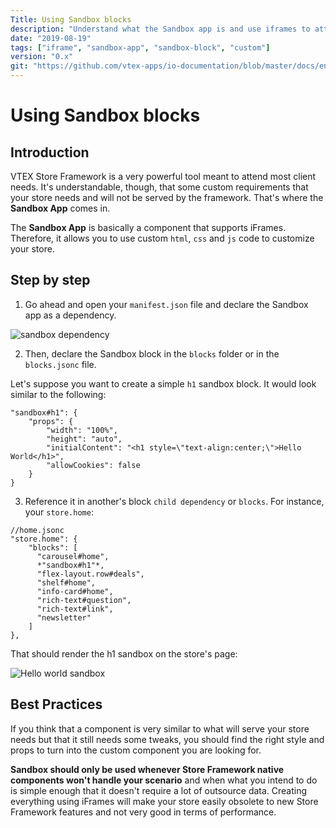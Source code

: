 ```yaml
---
Title: Using Sandbox blocks
description: "Understand what the Sandbox app is and use iframes to attend to your store's custom needs"
date: "2019-08-19"
tags: ["iframe", "sandbox-app", "sandbox-block", "custom"]
version: "0.x"
git: "https://github.com/vtex-apps/io-documentation/blob/master/docs/en/Recipes/layout/using-sandbox-blocks.md"
---
```



# Using Sandbox blocks

## Introduction

VTEX Store Framework is a very powerful tool meant to attend most client needs. It's understandable, though, that some custom requirements that your store needs and will not be served by the framework. That's where the **Sandbox App** comes in. 

The **Sandbox App** is basically a component that supports iFrames. Therefore, it allows you to use custom `html`, `css` and `js` code to customize your store.

## Step by step

1. Go ahead and open your `manifest.json` file and declare the Sandbox app as a dependency. 

![sandbox dependency](https://lh6.googleusercontent.com/xHiHR8-_xYO2NuPaAHSAC2zxaFMCJyP72NIGAPi0EK77D60bdkFkcmvQLqYbenwvlTuTO875jfrMhh5HGxo9OXI7ZtSANTCxTytUJD0d)

2. Then, declare the Sandbox block in the `blocks` folder or in the `blocks.jsonc` file.

Let's suppose you want to create a simple `h1` sandbox block. It would look similar to the following:

```
"sandbox#h1": {
    "props": {
        "width": "100%",
        "height": "auto",
        "initialContent": "<h1 style=\"text-align:center;\">Hello World</h1>",
        "allowCookies": false
    }
}
```

3. Reference it in another's block `child dependency` or `blocks`. For instance, your `store.home`: 

```
//home.jsonc
"store.home": {
    "blocks": [
      "carousel#home",
      *"sandbox#h1"*,
      "flex-layout.row#deals",
      "shelf#home",
      "info-card#home",
      "rich-text#question",
      "rich-text#link",
      "newsletter"
    ]
},
```

That should render the h1 sandbox on the store's page:

![Hello world sandbox](https://lh3.googleusercontent.com/Rc4W95PP3U7vWemeuT_Btgw3e-itXkK-L84NFTlHet_2zge_l50ygV4e5CX5CLaH2R4G9xmHya7xiwz3hQ8gPr7QN9RQYgLrLidPs_UN)

## Best Practices

If you think that a component is very similar to what will serve your store needs but that it still needs some tweaks, you should find the right style and props to turn into the custom component you are looking for. 

**Sandbox should only be used whenever Store Framework native components won't handle your scenario** and when what you intend to do is simple enough that it doesn't require a lot of outsource data. Creating everything using iFrames will make your store easily obsolete to new Store Framework features and not very good in terms of performance.
